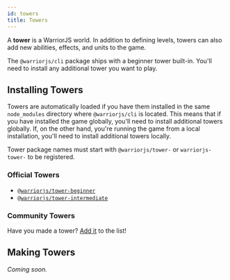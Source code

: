 ```yaml
---
id: towers
title: Towers
---
```


A **tower** is a WarriorJS world. In addition to defining levels, towers can
also add new abilities, effects, and units to the game.

The `@warriorjs/cli` package ships with a beginner tower built-in. You'll need
to install any additional tower you want to play.

## Installing Towers

Towers are automatically loaded if you have them installed in the same
`node_modules` directory where `@warriorjs/cli` is located. This means that if
you have installed the game globally, you'll need to install additional towers
globally. If, on the other hand, you're running the game from a local
installation, you'll need to install additional towers locally.

Tower package names must start with `@warriorjs/tower-` or `warriorjs-tower-` to
be registered.

### Official Towers

* [`@warriorjs/tower-beginner`][warriorjs-tower-beginner]
* [`@warriorjs/tower-intermediate`][warriorjs-tower-intermediate]

### Community Towers

Have you made a tower? [Add it][add-community-tower] to the list!

## Making Towers

_Coming soon._

[warriorjs-tower-beginner]: /packages/warriorjs-tower-beginner
[warriorjs-tower-intermediate]: /packages/warriorjs-tower-intermediate
[add-community-tower]: https://github.com/olistic/warriorjs/edit/master/docs/towers.md
